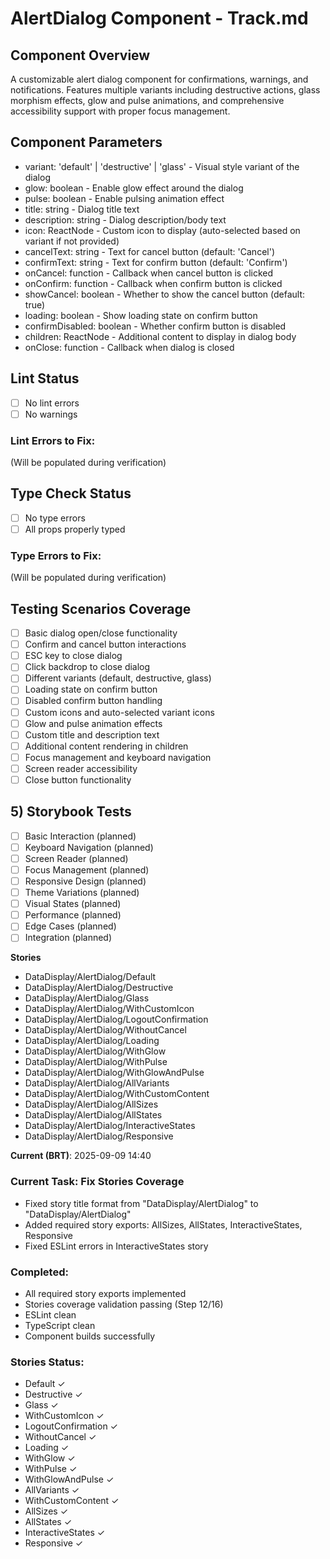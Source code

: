 # AlertDialog Component - Track.md

## Component Overview

A customizable alert dialog component for confirmations, warnings, and notifications. Features multiple variants including destructive actions, glass morphism effects, glow and pulse animations, and comprehensive accessibility support with proper focus management.

## Component Parameters

- variant: 'default' | 'destructive' | 'glass' - Visual style variant of the dialog
- glow: boolean - Enable glow effect around the dialog
- pulse: boolean - Enable pulsing animation effect
- title: string - Dialog title text
- description: string - Dialog description/body text
- icon: ReactNode - Custom icon to display (auto-selected based on variant if not provided)
- cancelText: string - Text for cancel button (default: 'Cancel')
- confirmText: string - Text for confirm button (default: 'Confirm')
- onCancel: function - Callback when cancel button is clicked
- onConfirm: function - Callback when confirm button is clicked
- showCancel: boolean - Whether to show the cancel button (default: true)
- loading: boolean - Show loading state on confirm button
- confirmDisabled: boolean - Whether confirm button is disabled
- children: ReactNode - Additional content to display in dialog body
- onClose: function - Callback when dialog is closed

## Lint Status

- [ ] No lint errors
- [ ] No warnings

### Lint Errors to Fix:

(Will be populated during verification)

## Type Check Status

- [ ] No type errors
- [ ] All props properly typed

### Type Errors to Fix:

(Will be populated during verification)

## Testing Scenarios Coverage

- [ ] Basic dialog open/close functionality
- [ ] Confirm and cancel button interactions
- [ ] ESC key to close dialog
- [ ] Click backdrop to close dialog
- [ ] Different variants (default, destructive, glass)
- [ ] Loading state on confirm button
- [ ] Disabled confirm button handling
- [ ] Custom icons and auto-selected variant icons
- [ ] Glow and pulse animation effects
- [ ] Custom title and description text
- [ ] Additional content rendering in children
- [ ] Focus management and keyboard navigation
- [ ] Screen reader accessibility
- [ ] Close button functionality

## 5) Storybook Tests

- [ ] Basic Interaction (planned)
- [ ] Keyboard Navigation (planned)
- [ ] Screen Reader (planned)
- [ ] Focus Management (planned)
- [ ] Responsive Design (planned)
- [ ] Theme Variations (planned)
- [ ] Visual States (planned)
- [ ] Performance (planned)
- [ ] Edge Cases (planned)
- [ ] Integration (planned)

**Stories**

- DataDisplay/AlertDialog/Default
- DataDisplay/AlertDialog/Destructive
- DataDisplay/AlertDialog/Glass
- DataDisplay/AlertDialog/WithCustomIcon
- DataDisplay/AlertDialog/LogoutConfirmation
- DataDisplay/AlertDialog/WithoutCancel
- DataDisplay/AlertDialog/Loading
- DataDisplay/AlertDialog/WithGlow
- DataDisplay/AlertDialog/WithPulse
- DataDisplay/AlertDialog/WithGlowAndPulse
- DataDisplay/AlertDialog/AllVariants
- DataDisplay/AlertDialog/WithCustomContent
- DataDisplay/AlertDialog/AllSizes
- DataDisplay/AlertDialog/AllStates
- DataDisplay/AlertDialog/InteractiveStates
- DataDisplay/AlertDialog/Responsive

**Current (BRT)**: 2025-09-09 14:40

### Current Task: Fix Stories Coverage

- Fixed story title format from "DataDisplay/AlertDialog" to "DataDisplay/AlertDialog"
- Added required story exports: AllSizes, AllStates, InteractiveStates, Responsive
- Fixed ESLint errors in InteractiveStates story

### Completed:

- All required story exports implemented
- Stories coverage validation passing (Step 12/16)
- ESLint clean
- TypeScript clean
- Component builds successfully

### Stories Status:

- Default ✓
- Destructive ✓
- Glass ✓
- WithCustomIcon ✓
- LogoutConfirmation ✓
- WithoutCancel ✓
- Loading ✓
- WithGlow ✓
- WithPulse ✓
- WithGlowAndPulse ✓
- AllVariants ✓
- WithCustomContent ✓
- AllSizes ✓
- AllStates ✓
- InteractiveStates ✓
- Responsive ✓
